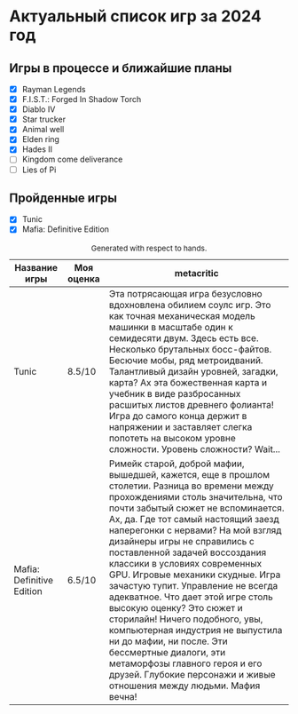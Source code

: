 # Актуальный список игр за 2024 год
## Игры в процессе и ближайшие планы
- [x] Rayman Legends
- [x] F.I.S.T.: Forged In Shadow Torch
- [x] Diablo IV
- [x] Star trucker
- [x] Animal well
- [x] Elden ring
- [x] Hades II
- [ ] Kingdom come deliverance
- [ ] Lies of Pi

## Пройденные игры
- [x] Tunic
- [x] Mafia: Definitive Edition

<table role="table" aria-busy="false" aria-colcount="3" class="table b-table gl-mt-0! gl-table" id="__BVID__297">
   <caption><small>Generated with respect to hands.</small></caption>
   <!---->
   <thead role="rowgroup" class="">
      <!---->
      <tr role="row" class="">
         <th role="columnheader" scope="col" tabindex="0" aria-colindex="1" aria-sort="ascending" class="position-relative">
            <div>Название игры</div>
         </th>
         <th role="columnheader" scope="col" tabindex="0" aria-colindex="2" aria-sort="none" class="position-relative">
            <div>Моя оценка</div>
         </th>
         <th role="columnheader" scope="col" aria-colindex="3" class="position-relative">
            <div>metacritic</div>
         </th>
      </tr>
   </thead>
   <tbody role="rowgroup">
      <!---->
      <tr role="row" class="">
         <td aria-colindex="1" role="cell" class="">Tunic</td>
         <td aria-colindex="2" role="cell" class="">8.5/10</td>
         <td aria-colindex="3" role="cell" class="">Эта потрясающая игра безусловно вдохновлена обилием соулс игр. Это как точная механическая модель машинки в масштабе один к семидесяти двум. Здесь есть все. Несколько брутальных босс-файтов. Бесючие мобы, ряд метроидваний. Талантливый дизайн уровней, загадки, карта? Ах эта божественная карта и учебник в виде разбросанных расшитых листов древнего фолианта! Игра до самого конца держит в напряжении и заставляет слегка попотеть на высоком уровне сложности. Уровень сложности? Wait...</td>
      </tr>
      <tr role="row" class="">
         <td aria-colindex="1" role="cell" class="">Mafia: Definitive Edition</td>
         <td aria-colindex="2" role="cell" class="">6.5/10</td>
         <td aria-colindex="3" role="cell" class="">Римейк старой, доброй мафии, вышедшей, кажется, еще в прошлом столетии. Разница во времени между прохождениями столь значительна, что почти забытый сюжет не вспоминается. Ах, да. Где тот самый настоящий заезд наперегонки с нервами? На мой взгляд дизайнеры игры не справились с поставленной задачей воссоздания классики в условиях современных GPU. Игровые механики скудные. Игра зачастую тупит. Управление не всегда адекватное. Что дает этой игре столь высокую оценку? Это сюжет и сторилайн! Ничего подобного, увы, компьютерная индустрия не выпустила ни до мафии, ни после. Эти бессмертные диалоги, эти метаморфозы главного героя и его друзей. Глубокие персонажи и живые отношения между людьми. Мафия вечна!</td>
      </tr>
      <!----><!---->     
   </tbody>
   <!---->
</table>
